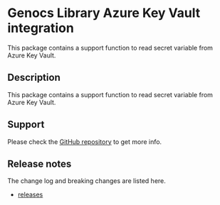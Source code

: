 # Genocs Library Azure Key Vault integration 

This package contains a support function to read secret variable from Azure Key Vault.


## Description

This package contains a support function to read secret variable from Azure Key Vault.


## Support

Please check the [GitHub repository](https://github.com/Genocs/genocs-library) to get more info.


## Release notes

The change log and breaking changes are listed here.

- [releases](https://github.com/Genocs/genocs-library/releases)
